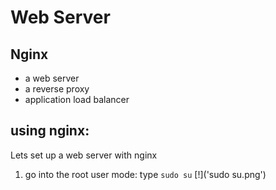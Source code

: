 # Web Server


## Nginx 
- a web server
- a reverse proxy
- application load balancer


## using nginx:
Lets set up a web server with nginx

1) go into the root user mode:
type `sudo su`
[!]('sudo su.png')

